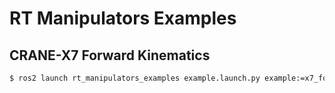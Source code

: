 # RT Manipulators Examples

## CRANE-X7 Forward Kinematics

```sh
$ ros2 launch rt_manipulators_examples example.launch.py example:=x7_forward_kinematics
```
